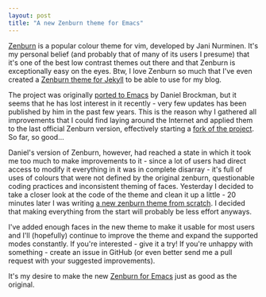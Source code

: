 ```yaml
---
layout: post
title: "A new Zenburn theme for Emacs"
---
```


[Zenburn](http://slinky.imukuppi.org/zenburnpage/) is a popular colour theme for
vim, developed by Jani Nurminen. It's my personal
belief (and probably that of many of its users I presume) that it's one of the
best low contrast themes out there and that Zenburn is exceptionally
easy on the eyes. Btw, I love Zenburn so much that I've even created a
[Zenburn theme for Jekyll](https://github.com/bbatsov/blog/blob/master/css/syntax.css) to be able to use for my blog.

The project was originally
[ported to Emacs](https://github.com/dbrock/zenburn-el) by Daniel
Brockman, but it seems that he has lost interest in it recently - very
few updates has been published by him in the past few years. This is
the reason why I gathered all improvements that I could find laying
around the Internet and applied them to the last official Zenburn
version, effectively starting
a [fork of the project](https://github.com/bbatsov/zenburn-emacs/blob/master/zenburn-legacy.el). So far, so good...

Daniel's version of Zenburn, however, had reached a state in which it took me
too much to make improvements to it - since a lot of users had direct access
to modify it everything in it was in complete disarray - it's full of
uses of colours that were not defined by the original zenburn,
questionable coding practices and inconsistent theming of
faces. Yesterday I decided to take a closer look at the code of the
theme and clean it up a little - 20 minutes later I was writing [a new
zenburn theme from scratch](https://github.com/bbatsov/zenburn-emacs/blob/master/zenburn.el). I decided that making everything from
the start will probably be less effort anyways. 

I've added enough faces in the new theme to make it usable for most
users and I'll (hopefully) continue to improve the theme and expand
the supported modes constantly. If you're interested - give it a try!
If you're unhappy with something - create an issue in GitHub (or even
better send me a pull request with your suggested improvements).

It's my desire to make the new [Zenburn for Emacs](https://github.com/bbatsov/zenburn-emacs) just as good as the original.
